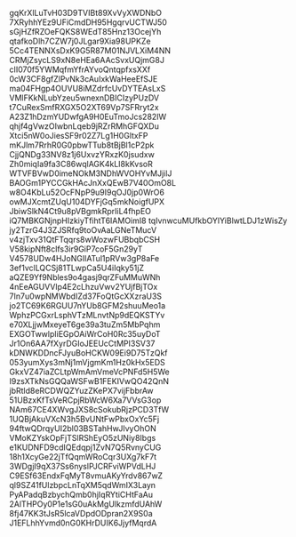 gqKrXlLuTvH03D9TVIBt89XvVyXWDNbO
7XRyhhYEz9UFiCmdDH95HgqrvUCTWJ50
sGjHZfRZOeFQKS8WEdT85Hnz13OcejYh
qtafkoDlh7CZW7j0JLgar9Xia98UPKZe
5Cc4TENNXsDxK9G5R87M01NJVLXiM4NN
CRMjZsycLS9xN8eHEa6AAcSvxUQjmG8J
cII070f5YWMqfmYfrAYvoQntqpfxsXXf
0cW3CF8gfZlPvNk3cAuIxkWaHeeEfSJE
ma04FHgp4OUVU8iMZdrfcUvDYTEAsLxS
VMlFKkNLubYzeu5wnexnDBICIzyPUzDV
t7CuRexSmfRXGX5O2XT69Vp7SFRryt2x
A23Z1hDzmYUDwfgA9H0EuTmoJcs282IW
qhjf4gVwzOIwbnLqeb9jRZrRMhGFQXDu
Xtci5nW0oJiesSF9r02Z7Lg1H0GltxFP
mKJlm7RrhR0G0pbwTTub8tBjBl1cP2pk
CjjQNDg33NV8z1j6UxvzYRxzK0jsudxw
Zh0miqIa9fa3C86wqlAGK4kLI8kKvsoR
WTVFBVwD0imeNOkM3NDhWVOHYvMJjilJ
BAOGm1PYCCGkHAcJnXxQEwB7V40OmO8L
w8O4KbLu52OcFNpP9u9I9qOJ0jp0WrO6
owMJXcmtZUqU104DYFjGq5mkNoigfUPX
JbiwSlkN4Ct9u8pVBgmkRprIiL4fhpEO
iQ7MBKGNjnpHIzkiyTfihtT6IAMOimI8
tqIvnwcuMUfkbOYlYiBlwtLDJ1zWisZy
jy2TzrG4J3ZJSRfq9toOvAaLGNeTMucV
v4zjTxv31QtFTqqrs8wWozwFUBbqbCSH
V58kipNft8clfs3ir9GiP7coF5Gn29yT
V4578UDw4HJoNGIlATul1pRVw3gP8aFe
3ef1vclLQCSj81TLwpCa5U4iIqky51jZ
aQZE9Yf9Nbles9o4gasj9qrZFuMMuWNh
4nEeAGUVVlp4E2cLhzuVwv2YUjfBjTOx
7In7u0wpNMWbdIZd37FoQtGcXXzraU3S
jo2TC69K6RGUU7nYUb8GFM2shuuMeo1a
WphzPCGxrLsphVTzMLnvtNp9dEQKSTYv
e70XLjjwMxeyeT6ge39a3tuZm5MbPqhm
EXGOTwwlpIiEGpOAiWrCoH0Rc35uyDoT
Jr1On6AA7fXyrDGIoJEEUcCtMPI3SV37
kDNWKDDncFJyuBoHCKW09Ei9D75TzQkf
053yumXys3mNj1mVjgmKm1Hz0kHx5EDS
GkxVZ47iaZCLtpWmAmVmeVcPNFd5H5We
I9zsXTkNsGQQaWSFwB1FEKIVwQO42QnN
jbRtld8eRCDWQZYuzZKePX7vijFbbrAw
51UBzxKfTsVeRCpjRbWcW6Xa7VVsG3op
NAm67CE4XWvgJXS8cSokubRjzPCD3TfW
1UQBjAkuVXcN3h5BvUNtFwPbxOxYc5Fj
94ftwQDrqyUI2bl03BSTahHwJIvyOhON
VMoKZYskOpFjTSlRShEyO5zUNiy8Ibgs
e1KUDNFD9cdIQEdqpj1ZvN7Q5RvnyCUG
18h1XcyGe22jTfQqmWRoCqr3UXg7kF7t
3WDgjI9qX37Ss6nyslPJCRFviWPVdLHJ
C9ESf63EndxFqMyT8vmuAKyYrdv867wZ
ql9SZ41fUlzbpcLnTqXM5qdWmIX3Layn
PyAPadqBzbychQmb0hjIqRYtiCHtFaAu
2AlTHPOy0P1e1sG0uAkMgUlkzmfdUAhW
8fj47KK3tJsR5lcaVDpdODpran2X9S0a
J1EFLhhYvmd0nG0KHrDUIK6JjyfMqrdA
